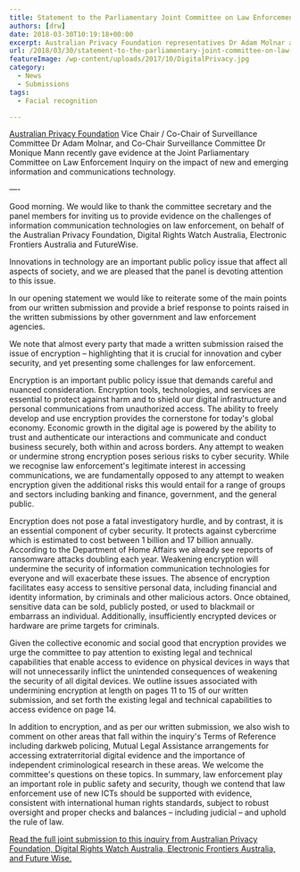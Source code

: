 ```yaml
---
title: Statement to the Parliamentary Joint Committee on Law Enforcement
authors: [drw]
date: 2018-03-30T10:19:18+00:00
excerpt: Australian Privacy Foundation representatives Dr Adam Molnar and Dr Monique Mann recently gave evidence at the Joint Parliamentary Committee on Law Enforcement Inquiry on the impact of new and emerging information and communications technology. They emphasized the importance of not undermining or weakening encryption.
url: /2018/03/30/statement-to-the-parliamentary-joint-committee-on-law-enforcement/
featureImage: /wp-content/uploads/2017/10/DigitalPrivacy.jpg
category:
  - News
  - Submissions
tags:
  - Facial recognition

---
```

[Australian Privacy Foundation][1] Vice Chair / Co-Chair of Surveillance Committee Dr Adam Molnar, and Co-Chair Surveillance Committee Dr Monique Mann recently gave evidence at the Joint Parliamentary Committee on Law Enforcement Inquiry on the impact of new and emerging information and communications technology.

&#8212;-

Good morning. We would like to thank the committee secretary and the panel members for inviting us to provide evidence on the challenges of information communication technologies on law enforcement, on behalf of the Australian Privacy Foundation, Digital Rights Watch Australia, Electronic Frontiers Australia and FutureWise.

Innovations in technology are an important public policy issue that affect all aspects of society, and we are pleased that the panel is devoting attention to this issue.

In our opening statement we would like to reiterate some of the main points from our written submission and provide a brief response to points raised in the written submissions by other government and law enforcement agencies.

We note that almost every party that made a written submission raised the issue of encryption – highlighting that it is crucial for innovation and cyber security, and yet presenting some challenges for law enforcement.

Encryption is an important public policy issue that demands careful and nuanced consideration. Encryption tools, technologies, and services are essential to protect against harm and to shield our digital infrastructure and personal communications from unauthorized access. The ability to freely develop and use encryption provides the cornerstone for today's global economy. Economic growth in the digital age is powered by the ability to trust and authenticate our interactions and communicate and conduct business securely, both within and across borders. Any attempt to weaken or undermine strong encryption poses serious risks to cyber security. While we recognise law enforcement's legitimate interest in accessing communications, we are fundamentally opposed to any attempt to weaken encryption given the additional risks this would entail for a range of groups and sectors including banking and finance, government, and the general public.

Encryption does not pose a fatal investigatory hurdle, and by contrast, it is an essential component of cyber security. It protects against cybercrime which is estimated to cost between 1 billion and 17 billion annually. According to the Department of Home Affairs we already see reports of ransomware attacks doubling each year. Weakening encryption will undermine the security of information communication technologies for everyone and will exacerbate these issues. The absence of encryption facilitates easy access to sensitive personal data, including financial and identity information, by criminals and other malicious actors. Once obtained, sensitive data can be sold, publicly posted, or used to blackmail or embarrass an individual. Additionally, insufficiently encrypted devices or hardware are prime targets for criminals.

Given the collective economic and social good that encryption provides we urge the committee to pay attention to existing legal and technical capabilities that enable access to evidence on physical devices in ways that will not unnecessarily inflict the unintended consequences of weakening the security of all digital devices. We outline issues associated with undermining encryption at length on pages 11 to 15 of our written submission, and set forth the existing legal and technical capabilities to access evidence on page 14.

In addition to encryption, and as per our written submission, we also wish to comment on other areas that fall within the inquiry's Terms of Reference including darkweb policing, Mutual Legal Assistance arrangements for accessing extraterritorial digital evidence and the importance of independent criminological research in these areas. We welcome the committee's questions on these topics. In summary, law enforcement play an important role in public safety and security, though we contend that law enforcement use of new ICTs should be supported with evidence, consistent with international human rights standards, subject to robust oversight and proper checks and balances – including judicial – and uphold the rule of law.

[Read the full joint submission to this inquiry from Australian Privacy Foundation, Digital Rights Watch Australia, Electronic Frontiers Australia, and Future Wise.][2]

 [1]: https://privacy.org.au/
 [2]: /wp-content/uploads/2018/02/Sub23.pdf
